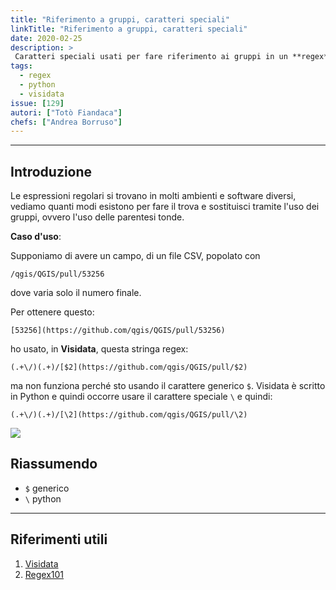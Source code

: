 ```yaml
---
title: "Riferimento a gruppi, caratteri speciali"
linkTitle: "Riferimento a gruppi, caratteri speciali"
date: 2020-02-25
description: >
 Caratteri speciali usati per fare riferimento ai gruppi in un **regex**.
tags:
  - regex
  - python
  - visidata
issue: [129]
autori: ["Totò Fiandaca"]
chefs: ["Andrea Borruso"]
---
```


---

## Introduzione

Le espressioni regolari si trovano in molti ambienti e software diversi, vediamo quanti modi esistono per fare il trova e sostituisci tramite l'uso dei gruppi, ovvero l'uso delle parentesi tonde.

**Caso d'uso**:

Supponiamo di avere un campo, di un file CSV, popolato con

```
/qgis/QGIS/pull/53256
```

dove varia solo il numero finale.

Per ottenere questo:

```
[53256](https://github.com/qgis/QGIS/pull/53256)
```

ho usato, in **Visidata**, questa stringa regex:

```
(.+\/)(.+)/[$2](https://github.com/qgis/QGIS/pull/$2)
```
ma non funziona perché sto usando il carattere generico `$`. Visidata è scritto in Python e quindi occorre usare il carattere  speciale `\` e quindi:

```
(.+\/)(.+)/[\2](https://github.com/qgis/QGIS/pull/\2)
```
![](https://camo.githubusercontent.com/dcbddd1840231415c5bc60e532df02fb42d3b141/68747470733a2f2f692e696d6775722e636f6d2f494f4d306e334d2e676966)
## Riassumendo

- `$` generico
- `\` python

---

## Riferimenti utili

1. [Visidata](http://visidata.org/man/)
2. [Regex101](https://regex101.com/r/V0N1Oh/4)
